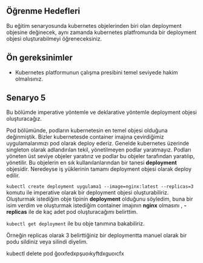 ## Öğrenme Hedefleri

Bu eğitim senaryosunda kubernetes objelerinden biri olan deployment objesine değinecek, aynı zamanda kubernetes platfromunda bir deployment objesi oluşturabilmeyi öğreneceksiniz.

## Ön gereksinimler

* Kubernetes platformunun çalışma presibini temel seviyede hakim olmalısınız.

## Senaryo 5

Bu bölümde imperative yöntemle ve deklarative yöntemle deployment objesi oluşturacağız.

Pod bölümünde, podların kubernetesin en temel objesi olduğuna değinmiştik. Bizler kubernetesde container imajına çevirdiğimiz uygulamalarımızı pod olarak deploy ederiz. Genelde kubernetes üzerinde singleton olarak adlandırılan tekil, yönetilmeyen podlar yaratmayız. Podları yöneten üst seviye objeler yaratırız ve podlar bu objeler tarafından yaratılıp, yönetilir. Bu objelerin en sık kullanılanlarından bir tanesi **deployment** objesidir. Neredeyse iş yüklerinin tamamı deployment objesi olarak deploy edilir.

``kubectl create deployment uygulama1 --image=nginx:latest --replicas=3`` komutu ile imperative olarak bir deployment objesi oluşturabiliriz. Oluşturmak istediğim obje tipinin **deployment** olduğunu söyledim, buna bir isim verdim ve oluşturmak istediğim container imajının **nginx** olmasını , **-replicas** ile de kaç adet pod oluşturacağımı belirttim.

``kubectl get deployment`` ile bu obje tanımına bakabiliriz.

Örneğin replicas olarak 3 belirttiğiniz bir deploymentta manuel olarak bir podu sildiniz veya silindi diyelim.

kubectl delete pod <pod-name>ğoıxfedxpşuoıkyftdxguoıcfx